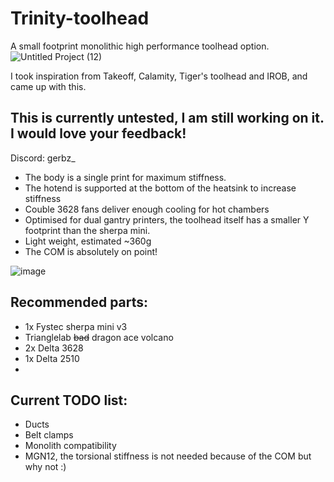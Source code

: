 # __Trinity-toolhead__
A small footprint monolithic high performance toolhead option.
![Untitled Project (12)](https://github.com/user-attachments/assets/a59dac44-85e1-497b-a686-303b4712fa22)



I took inspiration from Takeoff, Calamity, Tiger's toolhead and IROB, and came up with this.

## This is currently untested, I am still working on it. I would love your feedback!
Discord: gerbz_

* The body is a single print for maximum stiffness.
* The hotend is supported at the bottom of the heatsink to increase stiffness
* Couble 3628 fans deliver enough cooling for hot chambers
* Optimised for dual gantry printers, the toolhead itself has a smaller Y footprint than the sherpa mini.
* Light weight, estimated ~360g
* The COM is absolutely on point!
  
![image](https://github.com/user-attachments/assets/4b7fee9b-9277-448e-b6ef-d20bfc20db1b)

## Recommended parts:
* 1x Fystec sherpa mini v3
* Trianglelab ~~bad~~ dragon ace volcano
* 2x Delta 3628
* 1x Delta 2510
* 


## Current TODO list:
* Ducts
* Belt clamps
* Monolith compatibility
* MGN12, the torsional stiffness is not needed because of the COM but why not :) 
